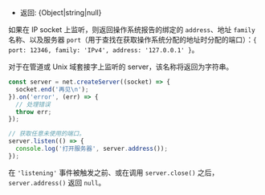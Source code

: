 <!-- YAML
added: v0.1.90
-->

* 返回: {Object|string|null}

如果在 IP socket 上监听，则返回操作系统报告的绑定的 `address`、地址 `family` 名称、以及服务器 `port`（用于查找在获取操作系统分配的地址时分配的端口）：`{ port: 12346, family: 'IPv4', address: '127.0.0.1' }`。

对于在管道或 Unix 域套接字上监听的 server，该名称将返回为字符串。

```js
const server = net.createServer((socket) => {
  socket.end('再见\n');
}).on('error', (err) => {
  // 处理错误
  throw err;
});

// 获取任意未使用的端口。
server.listen(() => {
  console.log('打开服务器', server.address());
});
```

在 `'listening'` 事件被触发之前、或在调用 `server.close()` 之后，`server.address()` 返回 `null`。


